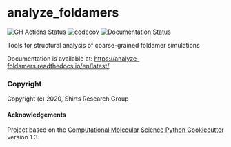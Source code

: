 analyze_foldamers
==============================
[//]: # (Badges)
![GH Actions Status](https://github.com/shirtsgroup/analyze_foldamers/workflows/python-package/badge.svg)
[![codecov](https://codecov.io/gh/shirtsgroup/analyze_foldamers/branch/master/graph/badge.svg)](https://codecov.io/gh/shirtsgroup/analyze_foldamers/branch/master)
[![Documentation Status](https://readthedocs.org/projects/analyze-foldamers/badge/?version=latest)](https://analyze-foldamers.readthedocs.io/en/latest/?badge=latest)

Tools for structural analysis of coarse-grained foldamer simulations

Documentation is available at: https://analyze-foldamers.readthedocs.io/en/latest/

### Copyright

Copyright (c) 2020, Shirts Research Group


#### Acknowledgements
 
Project based on the 
[Computational Molecular Science Python Cookiecutter](https://github.com/molssi/cookiecutter-cms) version 1.3.
